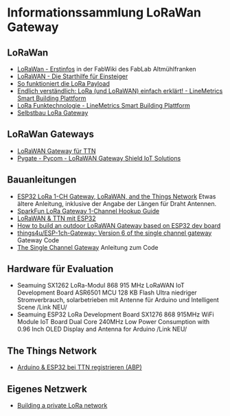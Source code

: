 # Informationssammlung LoRaWan Gateway

## LoRaWan

- [LoRaWan - Erstinfos](https://wiki.fablab-altmuehlfranken.de/projekte/grossprojekte/lorawan/einfuehrung) in der FabWiki des FabLab Altmühlfranken
- [LoRaWAN - Die Starthilfe für Einsteiger](https://www.aeq-web.com/starthilfe-lorawan/)
- [So funktioniert die LoRa Payload](https://www.aeq-web.com/so-funktioniert-die-lora-payload-encoder-decoder-ttn/)
- [Endlich verständlich: LoRa (und LoRaWAN) einfach erklärt! - LineMetrics Smart Building Plattform](https://www.linemetrics.com/de/lora-und-lorawan-einfach-erklaert/)
- [LoRa Funktechnologie - LineMetrics Smart Building Plattform](https://www.linemetrics.com/de/plattform/lora-funktechnologie/)
- [Selbstbau LoRa Gateway](https://www.aeq-web.com/selbstbau-https-lora-gateway-fur-iot-mit-esp32-lora-board/)

## LoRaWan Gateways

- [LoRaWAN Gateway für TTN](https://www.aeq-web.com/dragino-lg-02-lora-wan-gateway-the-things-network-ttn-setup/)
- [Pygate - Pycom - LoRaWAN Gateway Shield IoT Solutions](https://pycom.io/product/pygate/)

## Bauanleitungen

- [ESP32 LoRa 1-CH Gateway, LoRaWAN, and the Things Network](https://learn.sparkfun.com/tutorials/esp32-lora-1-ch-gateway-lorawan-and-the-things-network/all) Etwas ältere Anleitung, inklusive der Angabe der Längen für Draht Antennen.
- [SparkFun LoRa Gateway 1-Channel Hookup Guide](https://learn.sparkfun.com/tutorials/sparkfun-lora-gateway-1-channel-hookup-guide/all)
- [LoRaWAN & TTN mit ESP32](https://www.aeq-web.com/lorawan-ttn-mit-heltec-esp32-lora-board-abp-mode/)
- [How to build an outdoor LoRaWAN Gateway based on ESP32 dev board](https://emanuelepagliari.it/2020/10/12/how-to-build-lorawan-gateway-heltec-esp32-lora/)
- [things4u/ESP-1ch-Gateway: Version 6 of the single channel gateway](https://github.com/things4u/ESP-1ch-Gateway) Gateway Code
- [The Single Channel Gateway](http://things4u.github.io/Projects/SingleChannelGateway/) Anleitung zum Code


## Hardware für Evaluation  

- Seamuing SX1262 LoRa-Modul 868 915 MHz LoRaWAN IoT Development Board ASR6501 MCU 128 KB Flash Ultra niedriger Stromverbrauch, solarbetrieben mit Antenne für Arduino und Intelligent Scene /Link NEU/
- Seamuing ESP32 LoRa Development Board SX1276 868 915MHz WiFi Module IoT Board Dual Core 240MHz Low Power Consumption with 0.96 Inch OLED Display and Antenna for Arduino /Link NEU/

## The Things Network

- [Arduino & ESP32 bei TTN registrieren (ABP)](https://www.aeq-web.com/arduino-esp32-ttgo-sensor-registrieren-bei-lorawan-ttn-abp-mode/)

## Eigenes Netzwerk

- [Building a private LoRa network](https://os.mbed.com/docs/mbed-os/v6.15/apis/LoRa-tutorial.html)
